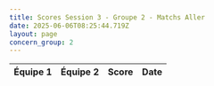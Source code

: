 ```yaml
---
title: Scores Session 3 - Groupe 2 - Matchs Aller
date: 2025-06-06T08:25:44.719Z
layout: page
concern_group: 2
---
```




| Équipe 1 | Équipe 2 | Score | Date |
|----------|----------|-------|------|


